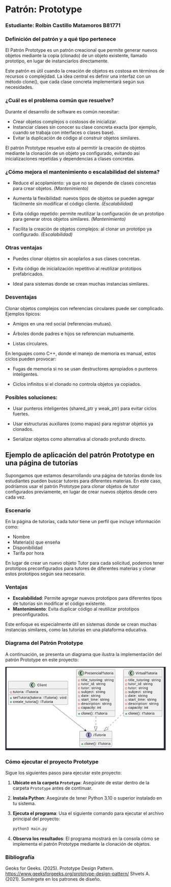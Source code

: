 # Patrón: Prototype

### Estudiante: Rolbin Castillo Matamoros B81771

### Definición del patrón y a qué tipo pertenece

El Patrón Prototype es un patrón creacional que permite generar nuevos objetos mediante la copia (clonado) de un objeto existente, llamado prototipo, en lugar de instanciarlos directamente.

Este patrón es útil cuando la creación de objetos es costosa en términos de recursos o complejidad. La idea central es definir una interfaz con un método clone(), que cada clase concreta implementará según sus necesidades.

   

### ¿Cuál es el problema común que resuelve?

Durante el desarrollo de software es común necesitar:

- Crear objetos complejos o costosos de inicializar.
- Instanciar clases sin conocer su clase concreta exacta (por ejemplo, cuando se trabaja con interfaces o clases base).
- Evitar la duplicación de código al construir objetos similares.

El patrón Prototype resuelve esto al permitir la creación de objetos mediante la clonación de un objeto ya configurado, evitando así inicializaciones repetidas y dependencias a clases concretas.

### ¿Cómo mejora el mantenimiento o escalabilidad del sistema?

- Reduce el acoplamiento: ya que no se depende de clases concretas para crear objetos. *(Mantenimiento)*

- Aumenta la flexibilidad: nuevos tipos de objetos se pueden agregar fácilmente sin modificar el código cliente. *(Escalabilidad)*

- Evita código repetido: permite reutilizar la configuración de un prototipo para generar otros objetos similares. *(Mantenimiento)*

- Facilita la creación de objetos complejos: al clonar un prototipo ya configurado. *(Escalabilidad)*

### Otras ventajas

- Puedes clonar objetos sin acoplarlos a sus clases concretas.

- Evita código de inicialización repetitivo al reutilizar prototipos prefabricados.

- Ideal para sistemas donde se crean muchas instancias similares.

### Desventajas

Clonar objetos complejos con referencias circulares puede ser complicado.
Ejemplos típicos:

- Amigos en una red social (referencias mutuas).

- Árboles donde padres e hijos se referencian mutuamente.

- Listas circulares.

En lenguajes como C++, donde el manejo de memoria es manual, estos ciclos pueden provocar:

- Fugas de memoria si no se usan destructores apropiados o punteros inteligentes.

- Ciclos infinitos si el clonado no controla objetos ya copiados.

### Posibles soluciones:

- Usar punteros inteligentes (shared_ptr y weak_ptr) para evitar ciclos fuertes.

- Usar estructuras auxiliares (como mapas) para registrar objetos ya clonados.

- Serializar objetos como alternativa al clonado profundo directo.

## Ejemplo de aplicación del patrón Prototype en una página de tutorías

Supongamos que estamos desarrollando una página de tutorías donde los estudiantes pueden buscar tutores para diferentes materias. En este caso, podríamos usar el patrón Prototype para clonar objetos de tutor configurados previamente, en lugar de crear nuevos objetos desde cero cada vez.

### Escenario

En la página de tutorías, cada tutor tiene un perfil que incluye información como:
- Nombre
- Materia(s) que enseña
- Disponibilidad
- Tarifa por hora

En lugar de crear un nuevo objeto Tutor para cada solicitud, podemos tener prototipos preconfigurados para tutores de diferentes materias y clonar estos prototipos según sea necesario.

### Ventajas
- **Escalabilidad**: Permite agregar nuevos prototipos para diferentes tipos de tutorías sin modificar el código existente.
- **Mantenimiento**: Evita duplicar código al reutilizar prototipos preconfigurados.

Este enfoque es especialmente útil en sistemas donde se crean muchas instancias similares, como las tutorías en una plataforma educativa.

### Diagrama del Patrón Prototype

A continuación, se presenta un diagrama que ilustra la implementación del patrón Prototype en este proyecto:

![Diagrama del Patrón Prototype](Prototype_Diagrama_Ejemplo.png)

### Cómo ejecutar el proyecto Prototype

Sigue los siguientes pasos para ejecutar este proyecto:


1. **Ubícate en la carpeta `Prototype`**: Asegúrate de estar dentro de la carpeta `Prototype` antes de continuar.

2. **Instala Python**: Asegúrate de tener Python 3.10 o superior instalado en tu sistema.

3. **Ejecuta el programa**: Usa el siguiente comando para ejecutar el archivo principal del proyecto:

   ```bash
   python3 main.py
   ```

4. **Observa los resultados**: El programa mostrará en la consola cómo se implementa el patrón Prototype mediante la clonación de objetos.


 ### Bibliografía 
 Geoks for Geeks. (2025). Prototype Design Pattern. https://www.geeksforgeeks.org/prototype-design-pattern/ 
 Shvets A. (2021). Sumérgete en los patrones de diseño.



